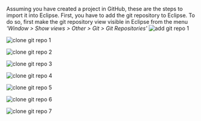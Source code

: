 Assuming you have created a project in GitHub, these are the steps to import it into Eclipse.
First, you have to add the git repository to Eclipse. To do so, first make the git repository view visible in Eclipse from the menu _'Window > Show views > Other > Git > Git Repositories'_
![add git repo 1](https://github.com/collab-uniba/socialcde4eclipse/blob/master/wikiImage/add%20git%20repo%201.png)

![clone git repo 1](https://github.com/collab-uniba/socialcde4eclipse/blob/master/wikiImage/clone%20git%20repo%201.png)

![clone git repo 2](https://github.com/collab-uniba/socialcde4eclipse/blob/master/wikiImage/clone%20git%20repo%202.png)

![clone git repo 3](https://github.com/collab-uniba/socialcde4eclipse/blob/master/wikiImage/clone%20git%20repo%203.png)

![clone git repo 4](https://github.com/collab-uniba/socialcde4eclipse/blob/master/wikiImage/clone%20git%20repo%204.png)

![clone git repo 5](https://github.com/collab-uniba/socialcde4eclipse/blob/master/wikiImage/clone%20git%20repo%205.png)

![clone git repo 6](https://github.com/collab-uniba/socialcde4eclipse/blob/master/wikiImage/clone%20git%20repo%206.png)

![clone git repo 7](https://github.com/collab-uniba/socialcde4eclipse/blob/master/wikiImage/clone%20git%20repo%207.png)